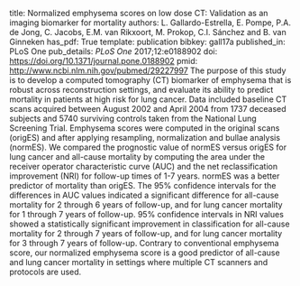 title: Normalized emphysema scores on low dose CT: Validation as an imaging biomarker for mortality
authors: L. Gallardo-Estrella, E. Pompe, P.A. de Jong, C. Jacobs, E.M. van Rikxoort, M. Prokop, C.I. Sánchez and B. van Ginneken
has_pdf: True
template: publication
bibkey: gall17a
published_in: PLoS One
pub_details: <i>PLoS One</i> 2017;12:e0188902
doi: https://doi.org/10.1371/journal.pone.0188902
pmid: http://www.ncbi.nlm.nih.gov/pubmed/29227997
The purpose of this study is to develop a computed tomography (CT) biomarker of emphysema that is robust across reconstruction settings, and evaluate its ability to predict mortality in patients at high risk for lung cancer. Data included baseline CT scans acquired between August 2002 and April 2004 from 1737 deceased subjects and 5740 surviving controls taken from the National Lung Screening Trial. Emphysema scores were computed in the original scans (origES) and after applying resampling, normalization and bullae analysis (normES). We compared the prognostic value of normES versus origES for lung cancer and all-cause mortality by computing the area under the receiver operator characteristic curve (AUC) and the net reclassification improvement (NRI) for follow-up times of 1-7 years. normES was a better predictor of mortality than origES. The 95% confidence intervals for the differences in AUC values indicated a significant difference for all-cause mortality for 2 through 6 years of follow-up, and for lung cancer mortality for 1 through 7 years of follow-up. 95% confidence intervals in NRI values showed a statistically significant improvement in classification for all-cause mortality for 2 through 7 years of follow-up, and for lung cancer mortality for 3 through 7 years of follow-up. Contrary to conventional emphysema score, our normalized emphysema score is a good predictor of all-cause and lung cancer mortality in settings where multiple CT scanners and protocols are used.


